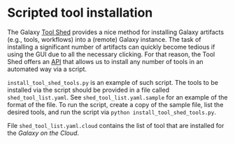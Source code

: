 Scripted tool installation
==========================

The Galaxy [Tool Shed][ts] provides a nice method for installing Galaxy
artifacts (e.g., tools, workflows) into a (remote) Galaxy instance. The task
of installing a significant number of artifacts can quickly become tedious if
using the GUI due to all the necessary clicking. For that reason, the Tool
Shed offers an [API][bb] that allows us to install any number of tools in an
automated way via a script.

`install_tool_shed_tools.py` is an example of such script. The tools to be
installed via the script should be provided in a file called `shed_tool_list.yaml`.
See `shed_tool_list.yaml.sample` for an example of the format of the file. To
run the script, create a copy of the sample file, list the desired tools, and
run the script via `python install_tool_shed_tools.py`.

File `shed_tool_list.yaml.cloud` contains the list of tool that are installed
for the *Galaxy on the Cloud*.


[ts]: http://genomebiology.com/2014/15/2/403
[bb]: http://bioblend.readthedocs.org/en/latest/api_docs/galaxy/all.html#module-bioblend.galaxy.toolshed
